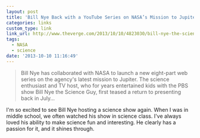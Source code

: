 ```yaml
---
layout: post
title: 'Bill Nye Back with a YouTube Series on NASA’s Mission to Jupiter'
categories: links
custom_type: link
link_url: http://www.theverge.com/2013/10/10/4823030/bill-nye-the-science-guy-youtube-miniseries
tags: 
  - NASA
  - science
date: '2013-10-10 11:16:49'
---
```

>Bill Nye has collaborated with NASA to launch a new eight-part web series on the agency's latest mission to Jupiter. The science enthusiast and TV host, who for years entertained kids with the PBS show Bill Nye the Science Guy, first teased a return to presenting back in July…

I'm so excited to see Bill Nye hosting a science show again. When I was in middle school, we often watched his show in science class. I've always loved his ability to make science fun and interesting. He clearly has a passion for it, and it shines through.